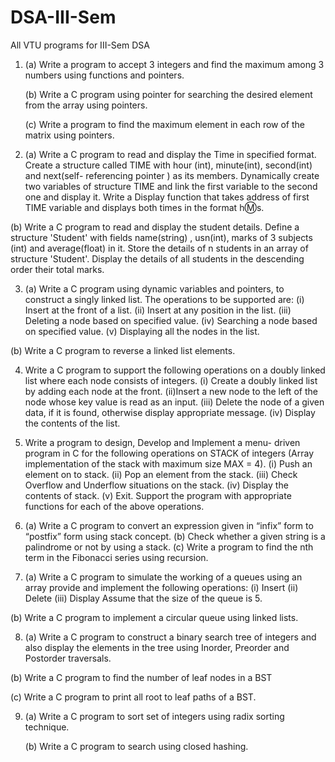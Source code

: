 # DSA-III-Sem

All VTU programs for III-Sem DSA

1.  (a) Write a program to accept 3 integers and find the maximum among 3 numbers using
    functions and pointers.

    (b) Write a C program using pointer for searching the desired element from the array
    using pointers.

    (c) Write a program to find the maximum element in each row of the matrix using
    pointers.

2.  (a) Write a C program to read and display the Time in specified format. Create a
    structure called TIME with hour (int), minute(int), second(int) and next(self-
    referencing pointer ) as its members. Dynamically create two variables of structure
    TIME and link the first variable to the second one and display it. Write a Display
    function that takes address of first TIME variable and displays both times in the
    format h:m:s.

(b) Write a C program to read and display the student details. Define a structure
'Student' with fields name(string) , usn(int), marks of 3 subjects (int) and
average(float) in it. Store the details of n students in an array of structure 'Student'.
Display the details of all students in the descending order their total marks.

3.  (a) Write a C program using dynamic variables and pointers, to construct a singly linked
    list. The operations to be supported are:
    (i) Insert at the front of a list.
    (ii) Insert at any position in the list.
    (iii) Deleting a node based on specified value.
    (iv) Searching a node based on specified value.
    (v) Displaying all the nodes in the list.

(b) Write a C program to reverse a linked list elements.

4.  Write a C program to support the following operations on a doubly linked list where each
    node consists of integers.
    (i) Create a doubly linked list by adding each node at the front.
    (ii)Insert a new node to the left of the node whose key value is read as an input.
    (iii) Delete the node of a given data, if it is found, otherwise display appropriate message.
    (iv) Display the contents of the list.

5.  Write a program to design, Develop and Implement a menu- driven program in C for the
    following operations on STACK of integers (Array implementation of the stack with
    maximum size MAX = 4).
    (i) Push an element on to stack.
    (ii) Pop an element from the stack.
    (iii) Check Overflow and Underflow situations on the stack.
    (iv) Display the contents of stack.
    (v) Exit.
    Support the program with appropriate functions for each of the above operations.

6.  (a) Write a C program to convert an expression given in “infix” form to “postfix” form
    using stack concept.
    (b) Check whether a given string is a palindrome or not by using a stack.
    (c) Write a program to find the nth term in the Fibonacci series using recursion.

7.  (a) Write a C program to simulate the working of a queues using an array provide and
    implement the following operations:
    (i) Insert
    (ii) Delete
    (iii) Display
    Assume that the size of the queue is 5.

(b) Write a C program to implement a circular queue using linked lists.

8.  (a) Write a C program to construct a binary search tree of integers and also display the
    elements in the tree using Inorder, Preorder and Postorder traversals.

(b) Write a C program to find the number of leaf nodes in a BST

(c) Write a C program to print all root to leaf paths of a BST.

9.  (a) Write a C program to sort set of integers using radix sorting technique.

    (b) Write a C program to search using closed hashing.
